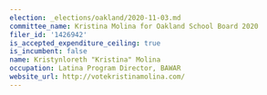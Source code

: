 ```yaml
---
election: _elections/oakland/2020-11-03.md
committee_name: Kristina Molina for Oakland School Board 2020
filer_id: '1426942'
is_accepted_expenditure_ceiling: true
is_incumbent: false
name: Kristynloreth "Kristina" Molina
occupation: Latina Program Director, BAWAR
website_url: http://votekristinamolina.com/
---
```

